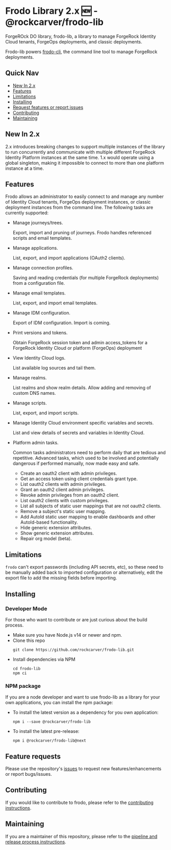 <!-- README.md for GitHub; the one for NPM is ../README.md. -->

# Frodo Library 2.x :new: - @rockcarver/frodo-lib

ForgeROck DO library, frodo-lib, a library to manage ForgeRock Identity Cloud tenants, ForgeOps deployments, and classic deployments.

Frodo-lib powers [frodo-cli](https://github.com/rockcarver/frodo-cli), the command line tool to manage ForgeRock deployments.

## Quick Nav

- [New In 2.x](#new-in-2x)
- [Features](#features)
- [Limitations](#limitations)
- [Installing](#installing)
- [Request features or report issues](#feature-requests)
- [Contributing](#contributing)
- [Maintaining](#maintaining)

## New In 2.x

2.x introduces breaking changes to support multiple instances of the library to run concurrently and communicate with multiple different ForgeRock Identity Platform instances at the same time. 1.x would operate using a global singleton, making it impossible to connect to more than one platform instance at a time.

## Features

Frodo allows an administrator to easily connect to and manage any number of Identity Cloud tenants, ForgeOps deployment instances, or classic deployment instances from the command line. The following tasks are currently supported:

- Manage journeys/trees.

  Export, import and pruning of journeys. Frodo handles referenced scripts and email templates.

- Manage applications.

  List, export, and import applications (OAuth2 clients).

- Manage connection profiles.

  Saving and reading credentials (for multiple ForgeRock deployments) from a configuration file.

- Manage email templates.

  List, export, and import email templates.

- Manage IDM configuration.

  Export of IDM configuration. Import is coming.

- Print versions and tokens.

  Obtain ForgeRock session token and admin access_tokens for a ForgeRock Identity Cloud or platform (ForgeOps) deployment

- View Identity Cloud logs.

  List available log sources and tail them.

- Manage realms.

  List realms and show realm details. Allow adding and removing of custom DNS names.

- Manage scripts.

  List, export, and import scripts.

- Manage Identity Cloud environment specific variables and secrets.

  List and view details of secrets and variables in Identity Cloud.

- Platform admin tasks.

  Common tasks administrators need to perform daily that are tedious and repetitive. Advanced tasks, which used to be involved and potentially dangerous if performed manually, now made easy and safe.

  - Create an oauth2 client with admin privileges.
  - Get an access token using client credentials grant type.
  - List oauth2 clients with admin privileges.
  - Grant an oauth2 client admin privileges.
  - Revoke admin privileges from an oauth2 client.
  - List oauth2 clients with custom privileges.
  - List all subjects of static user mappings that are not oauth2 clients.
  - Remove a subject's static user mapping.
  - Add AutoId static user mapping to enable dashboards and other AutoId-based functionality.
  - Hide generic extension attributes.
  - Show generic extension attributes.
  - Repair org model (beta).

## Limitations

`frodo` can't export passwords (including API secrets, etc), so these need to be manually added back to imported configuration or alternatively, edit the export file to add the missing fields before importing.

## Installing

### Developer Mode

For those who want to contribute or are just curious about the build process.

- Make sure you have Node.js v14 or newer and npm.
- Clone this repo
  ```console
  git clone https://github.com/rockcarver/frodo-lib.git
  ```
- Install dependencies via NPM
  ```console
  cd frodo-lib
  npm ci
  ```

### NPM package

If you are a node developer and want to use frodo-lib as a library for your own applications, you can install the npm package:

- To install the latest version as a dependency for you own application:
  ```console
  npm i --save @rockcarver/frodo-lib
  ```
- To install the latest pre-release:
  ```console
  npm i @rockcarver/frodo-lib@next
  ```

## Feature requests

Please use the repository's [issues](https://github.com/rockcarver/frodo-lib/issues) to request new features/enhancements or report bugs/issues.

## Contributing

If you would like to contribute to frodo, please refer to the [contributing instructions](../docs/CONTRIBUTE.md).

## Maintaining

If you are a maintainer of this repository, please refer to the [pipeline and release process instructions](../docs/PIPELINE.md).
